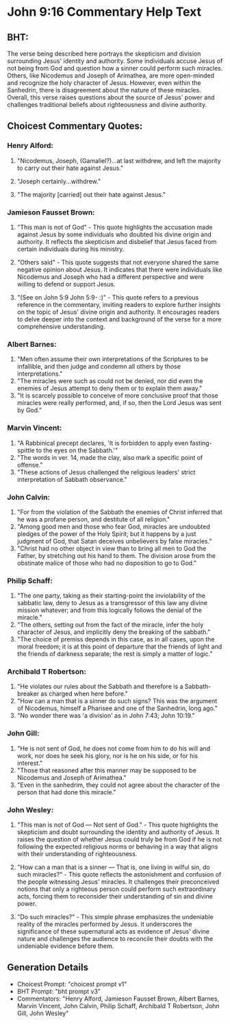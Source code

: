 # John 9:16 Commentary Help Text

## BHT:
The verse being described here portrays the skepticism and division surrounding Jesus' identity and authority. Some individuals accuse Jesus of not being from God and question how a sinner could perform such miracles. Others, like Nicodemus and Joseph of Arimathea, are more open-minded and recognize the holy character of Jesus. However, even within the Sanhedrin, there is disagreement about the nature of these miracles. Overall, this verse raises questions about the source of Jesus' power and challenges traditional beliefs about righteousness and divine authority.

## Choicest Commentary Quotes:
### Henry Alford:
1. "Nicodemus, Joseph, (Gamaliel?)...at last withdrew, and left the majority to carry out their hate against Jesus." 

2. "Joseph certainly...withdrew." 

3. "The majority [carried] out their hate against Jesus."

### Jamieson Fausset Brown:
1. "This man is not of God" - This quote highlights the accusation made against Jesus by some individuals who doubted his divine origin and authority. It reflects the skepticism and disbelief that Jesus faced from certain individuals during his ministry.

2. "Others said" - This quote suggests that not everyone shared the same negative opinion about Jesus. It indicates that there were individuals like Nicodemus and Joseph who had a different perspective and were willing to defend or support Jesus.

3. "(See on John 5:9 John 5:9- :)" - This quote refers to a previous reference in the commentary, inviting readers to explore further insights on the topic of Jesus' divine origin and authority. It encourages readers to delve deeper into the context and background of the verse for a more comprehensive understanding.

### Albert Barnes:
1. "Men often assume their own interpretations of the Scriptures to be infallible, and then judge and condemn all others by those interpretations."
2. "The miracles were such as could not be denied, nor did even the enemies of Jesus attempt to deny them or to explain them away."
3. "It is scarcely possible to conceive of more conclusive proof that those miracles were really performed, and, if so, then the Lord Jesus was sent by God."

### Marvin Vincent:
1. "A Rabbinical precept declares, 'It is forbidden to apply even fasting-spittle to the eyes on the Sabbath.'" 
2. "The words in ver. 14, made the clay, also mark a specific point of offense." 
3. "These actions of Jesus challenged the religious leaders' strict interpretation of Sabbath observance."

### John Calvin:
1. "For from the violation of the Sabbath the enemies of Christ inferred that he was a profane person, and destitute of all religion."
2. "Among good men and those who fear God, miracles are undoubted pledges of the power of the Holy Spirit; but it happens by a just judgment of God, that Satan deceives unbelievers by false miracles."
3. "Christ had no other object in view than to bring all men to God the Father, by stretching out his hand to them. The division arose from the obstinate malice of those who had no disposition to go to God."

### Philip Schaff:
1. "The one party, taking as their starting-point the inviolability of the sabbatic law, deny to Jesus as a transgressor of this law any divine mission whatever; and from this logically follows the denial of the miracle." 
2. "The others, setting out from the fact of the miracle, infer the holy character of Jesus, and implicitly deny the breaking of the sabbath." 
3. "The choice of premiss depends in this case, as in all cases, upon the moral freedom; it is at this point of departure that the friends of light and the friends of darkness separate; the rest is simply a matter of logic."

### Archibald T Robertson:
1. "He violates our rules about the Sabbath and therefore is a Sabbath-breaker as charged when here before." 
2. "How can a man that is a sinner do such signs? This was the argument of Nicodemus, himself a Pharisee and one of the Sanhedrin, long ago." 
3. "No wonder there was 'a division' as in John 7:43; John 10:19."

### John Gill:
1. "He is not sent of God, he does not come from him to do his will and work, nor does he seek his glory, nor is he on his side, or for his interest."
2. "Those that reasoned after this manner may be supposed to be Nicodemus and Joseph of Arimathea."
3. "Even in the sanhedrim, they could not agree about the character of the person that had done this miracle."

### John Wesley:
1. "This man is not of God — Not sent of God." - This quote highlights the skepticism and doubt surrounding the identity and authority of Jesus. It raises the question of whether Jesus could truly be from God if he is not following the expected religious norms or behaving in a way that aligns with their understanding of righteousness.

2. "How can a man that is a sinner — That is, one living in wilful sin, do such miracles?" - This quote reflects the astonishment and confusion of the people witnessing Jesus' miracles. It challenges their preconceived notions that only a righteous person could perform such extraordinary acts, forcing them to reconsider their understanding of sin and divine power.

3. "Do such miracles?" - This simple phrase emphasizes the undeniable reality of the miracles performed by Jesus. It underscores the significance of these supernatural acts as evidence of Jesus' divine nature and challenges the audience to reconcile their doubts with the undeniable evidence before them.


## Generation Details
- Choicest Prompt: "choicest prompt v1"
- BHT Prompt: "bht prompt v3"
- Commentators: "Henry Alford, Jamieson Fausset Brown, Albert Barnes, Marvin Vincent, John Calvin, Philip Schaff, Archibald T Robertson, John Gill, John Wesley"
